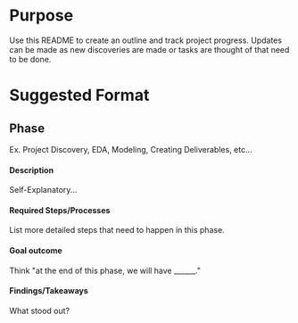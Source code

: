 # Purpose
Use this README to create an outline and track project progress. Updates can be made as new discoveries are made or tasks are thought of that need to be done. 

# Suggested Format
## Phase
Ex. Project Discovery, EDA, Modeling, Creating Deliverables, etc...
#### Description
Self-Explanatory...
#### Required Steps/Processes
List more detailed steps that need to happen in this phase.
#### Goal outcome
Think "at the end of this phase, we will have ______."
#### Findings/Takeaways
What stood out?
